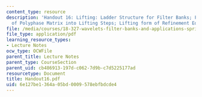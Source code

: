 ```yaml
---
content_type: resource
description: 'Handout 16: Lifting: Ladder Structure for Filter Banks; Factorization
  of Polyphase Matrix into Lifting Steps; Lifting form of Refinement Equation.'
file: /media/courses/18-327-wavelets-filter-banks-and-applications-spring-2003/6e127be1364a05bd0009578ebfbdcde4_Handout16.pdf
file_type: application/pdf
learning_resource_types:
- Lecture Notes
ocw_type: OCWFile
parent_title: Lecture Notes
parent_type: CourseSection
parent_uid: cb486913-197d-c062-7d9b-c7d5225177ad
resourcetype: Document
title: Handout16.pdf
uid: 6e127be1-364a-05bd-0009-578ebfbdcde4
---
```

